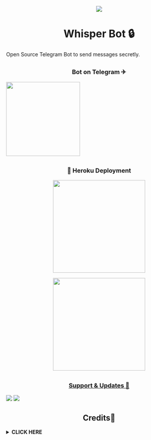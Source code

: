 <p align="center">
  <img src="https://telegra.ph/file/5854f7aacd6dd0a974717.jpg">
</p>

</details>

<h1 align="center">Whisper Bot 🔒</h1>

Open Source Telegram Bot to send messages secretly.

##

</details>

<h3 align="center">Bot on Telegram ✈</h3>
<a href="https://t.me/WhisperXRobot"><img src="https://img.shields.io/badge/Whisper%20Bot-informational?style=for-the-badge&logo=Dion" width="200""/></a>

##
  <h3 align="center">🚀 Heroku Deployment</h3>
  <p align="center"><a href="https://heroku.com/deploy?template=https://github.com/SeorangDion/WhisperBot"><img src="https://img.shields.io/badge/Deploy%20To%20Heroku-blueviolet?style=for-the-badge&logo=heroku" width="250""/</a>
  <p align="center"><a href="https://telegram.dog/XTZ_HerokuBot?start=U2VvcmFuZ0Rpb24vV2hpc3BlckJvdCBkaW9u"><img src="https://img.shields.io/badge/Deploy%20Via%20Bot%20Telegram-blueviolet?style=for-the-badge&logo=heroku" width="250""/</a>

##

</details>

<h3 align="center">Support & Updates 🎑</h3>
<a href="https://t.me/DionSupport"><img src="https://img.shields.io/badge/Join-Group%20Support-blue.svg?style=for-the-badge&logo=Telegram"></a> <a href="https://t.me/DionProjects"><img src="https://img.shields.io/badge/Join-Updates%20Channel-blue.svg?style=for-the-badge&logo=Telegram"></a>

##

</details>

<h2 align="center">Credits👑 </h2>

</details>

<details>
<summary><b> CLICK HERE </b></summary>
<br>

- [Dion](https://github.com/SeorangDion)
